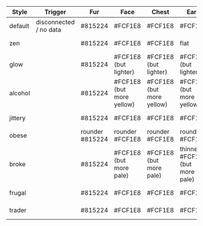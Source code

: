 | Style | Trigger | Fur | Face | Chest | Ears | Mouth | Eyes |
|-------|---------|-----|------|-------|------|-------|------|
| default | disconnected / no data | #815224 | #FCF1E8 | #FCF1E8 | #FCF1E8 | flat #815224 | round #815224 |
| zen | | #815224 | #FCF1E8 | #FCF1E8 | flat | #FCF1E8 | smile #815224 | flatter #815224 |
| glow | | #815224 | #FCF1E8 (but lighter) | #FCF1E8 (but lighter) | #FCF1E8 (but lighter) | smile #815224 | carat #815224 |
| alcohol | | #815224 | #FCF1E8 (but more yellow) | #FCF1E8 (but more yellow) | #FCF1E8 (but more yellow) | wavy #815224 | spiral #815224 |
| jittery | | #815224 | #FCF1E8 | #FCF1E8 | #FCF1E8 | wavy #815224 | spiral #815224 |
| obese | | rounder #815224 | rounder #FCF1E8 | rounder #FCF1E8 | rounder #FCF1E8 | groan #815224 | smaller #815224 |
| broke | |  #815224 |  #FCF1E8 (but more pale) |  #FCF1E8  (but more pale) | thinner #FCF1E8 (but more pale) |  shorter #815224 |  stressed #815224 |
| frugal | |  #815224 |  #FCF1E8 |  #FCF1E8 | #FCF1E8 |  confident #815224 |  glasses #815224 |
| trader | |  #815224 |  #FCF1E8 |  #FCF1E8 | #FCF1E8 |  grin #815224 |  sunglasses #815224 |
